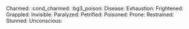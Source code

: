 Charmed: :cond_charmed: :bg3_poison:
Disease: 
Exhaustion: 
Frightened: 
Grappled: 
Invisible: 
Paralyzed: 
Petrified: 
Poisoned: 
Prone: 
Restrained: 
Stunned: 
Unconscious: 
